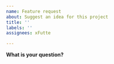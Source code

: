 ```yaml
---
name: Feature request
about: Suggest an idea for this project
title: ''
labels: ''
assignees: xFutte

---
```


**What is your question?**
